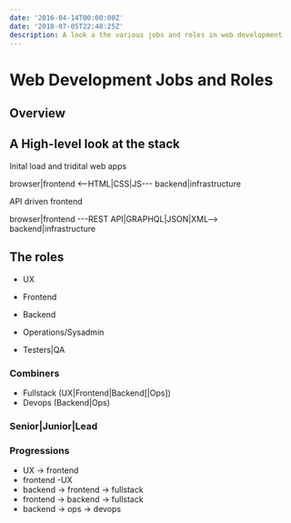 ```yaml
---
date: '2016-04-14T00:00:00Z'
date: '2018-07-05T22:40:25Z'
description: A look a the various jobs and roles in web development
---
```


# Web Development Jobs and Roles

## Overview

## A High-level look at the stack

Inital load and tridital web apps

browser|frontend <--HTML|CSS|JS--- backend|infrastructure

API driven frontend

browser|frontend ---REST API|GRAPHQL|JSON|XML--> backend|infrastructure

## The roles

- UX
- Frontend
- Backend
- Operations/Sysadmin

- Testers|QA

### Combiners

- Fullstack (UX|Frontend|Backend[|Ops])
- Devops (Backend|Ops)

### Senior|Junior|Lead

### Progressions

- UX -> frontend
- frontend -UX
- backend -> frontend -> fullstack
- frontend -> backend -> fullstack
- backend -> ops -> devops
